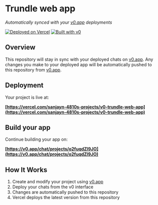 # Trundle web app

*Automatically synced with your [v0.app](https://v0.app) deployments*

[![Deployed on Vercel](https://img.shields.io/badge/Deployed%20on-Vercel-black?style=for-the-badge&logo=vercel)](https://vercel.com/sanjayn-4810s-projects/v0-trundle-web-app)
[![Built with v0](https://img.shields.io/badge/Built%20with-v0.app-black?style=for-the-badge)](https://v0.app/chat/projects/o2fuqdZl9JO)

## Overview

This repository will stay in sync with your deployed chats on [v0.app](https://v0.app).
Any changes you make to your deployed app will be automatically pushed to this repository from [v0.app](https://v0.app).

## Deployment

Your project is live at:

**[https://vercel.com/sanjayn-4810s-projects/v0-trundle-web-app](https://vercel.com/sanjayn-4810s-projects/v0-trundle-web-app)**

## Build your app

Continue building your app on:

**[https://v0.app/chat/projects/o2fuqdZl9JO](https://v0.app/chat/projects/o2fuqdZl9JO)**

## How It Works

1. Create and modify your project using [v0.app](https://v0.app)
2. Deploy your chats from the v0 interface
3. Changes are automatically pushed to this repository
4. Vercel deploys the latest version from this repository
